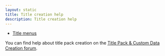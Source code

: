 ```yaml
---
layout: static
title: Title creation help 
description: Title creation help 
---
```


* [Title menus](menu.html)

You can find help about title pack creation on the [Title Pack & Custom Data Creation forum](http://forum.maniaplanet.com/viewforum.php?f=321).